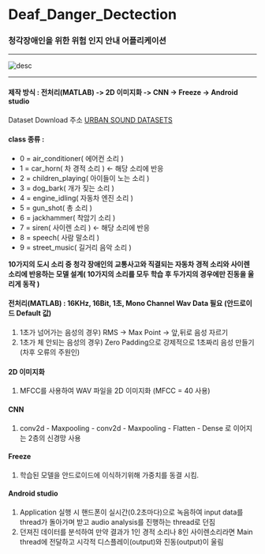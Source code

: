 # Deaf_Danger_Dectection
### 청각장애인을 위한 위험 인지 안내 어플리케이션

------------------------

![desc](https://user-images.githubusercontent.com/48959435/64043394-45a21700-cb9f-11e9-938e-f6e2937993f8.JPG)

------------------------

#### 제작 방식 : 전처리(MATLAB) -> 2D 이미지화 -> CNN -> Freeze -> Android studio

Dataset Download 주소
[URBAN SOUND DATASETS](https://urbansounddataset.weebly.com/urbansound8k.html)

#### class 종류 : 
* 0 = air_conditioner( 에어컨 소리 )
* 1 = car_horn( 차 경적 소리 ) <- 해당 소리에 반응
* 2 = children_playing( 아이들이 노는 소리 )
* 3 = dog_bark( 개가 짖는 소리 )
* 4 = engine_idling( 자동차 엔진 소리 ) 
* 5 = gun_shot( 총 소리 ) 
* 6 = jackhammer( 착암기 소리 )
* 7 = siren( 사이렌 소리 ) <- 해당 소리에 반응
* 8 = speech( 사람 말소리 )
* 9 = street_music( 길거리 음악 소리 )

**10가지의 도시 소리 중 청각 장애인의 교통사고와 직결되는 자동차 경적 소리와 사이렌 소리에 반응하는 모델 설계( 10가지의 소리를 모두 학습 후 두가지의 경우에만 진동을 울리게 동작 )**

#### 전처리(MATLAB) : 16KHz, 16Bit, 1초, Mono Channel Wav Data 필요 (안드로이드 Default 값)
1. 1초가 넘어가는 음성의 경우) RMS -> Max Point -> 앞,뒤로 음성 자르기
2. 1초가 체 안되는 음성의 경우) Zero Padding으로 강제적으로 1초짜리 음성 만들기 (차후 오류의 주원인)

#### 2D 이미지화
1. MFCC를 사용하여 WAV 파일을 2D 이미지화 (MFCC = 40 사용)

#### CNN
1. conv2d - Maxpooling - conv2d - Maxpooling - Flatten - Dense 로 이어지는 2층의 신경망 사용

#### Freeze
1. 학습된 모델을 안드로이드에 이식하기위해 가중치를 동결 시킴.

#### Android studio
1. Application 실행 시 핸드폰이 실시간(0.2초마다)으로 녹음하여 input data를 thread가 돌아가며 받고 audio analysis를 진행하는 thread로 던짐
2. 던져진 데이터를 분석하여 만약 결과가 1인 경적 소리나 8인 사이렌소리라면 Main thread에 전달하고 시각적 디스플레이(output)와 진동(output)이 울림

